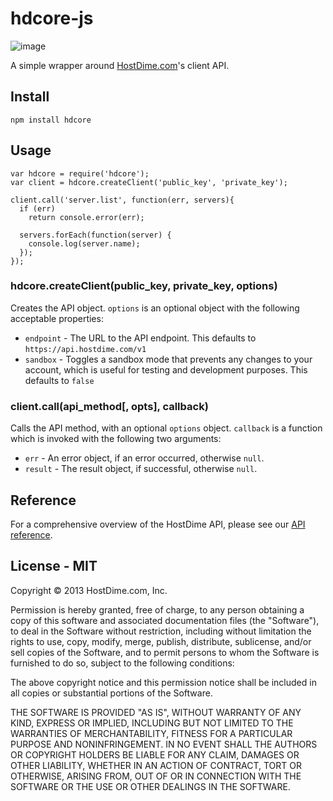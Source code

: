# hdcore-js

![image](https://travis-ci.org/hostdime/hdcore-js.png)

A simple wrapper around [HostDime.com](http://www.hostdime.com/)'s client API.

## Install

    npm install hdcore

## Usage

    var hdcore = require('hdcore');
    var client = hdcore.createClient('public_key', 'private_key');
    
    client.call('server.list', function(err, servers){
      if (err)
        return console.error(err);
      
      servers.forEach(function(server) {
        console.log(server.name);
      });
    });

### hdcore.createClient(public_key, private_key, options)

Creates the API object. `options` is an optional object with the following acceptable properties:

* `endpoint` - The URL to the API endpoint. This defaults to `https://api.hostdime.com/v1`
* `sandbox` - Toggles a sandbox mode that prevents any changes to your account, which is useful for testing and development purposes. This defaults to `false`


### client.call(api_method[, opts], callback)

Calls the API method, with an optional `options` object. `callback` is a function which is invoked with the following two arguments:

* `err` - An error object, if an error occurred, otherwise `null`.
* `result` - The result object, if successful, otherwise `null`.

    
## Reference

For a comprehensive overview of the HostDime API, please see our [API reference](https://api.hostdime.com/docs/).

## License - MIT

Copyright © 2013 HostDime.com, Inc.

Permission is hereby granted, free of charge, to any person obtaining
a copy of this software and associated documentation files (the
"Software"), to deal in the Software without restriction, including
without limitation the rights to use, copy, modify, merge, publish,
distribute, sublicense, and/or sell copies of the Software, and to
permit persons to whom the Software is furnished to do so, subject to
the following conditions:

The above copyright notice and this permission notice shall be
included in all copies or substantial portions of the Software.

THE SOFTWARE IS PROVIDED "AS IS", WITHOUT WARRANTY OF ANY KIND,
EXPRESS OR IMPLIED, INCLUDING BUT NOT LIMITED TO THE WARRANTIES OF
MERCHANTABILITY, FITNESS FOR A PARTICULAR PURPOSE AND
NONINFRINGEMENT. IN NO EVENT SHALL THE AUTHORS OR COPYRIGHT HOLDERS BE
LIABLE FOR ANY CLAIM, DAMAGES OR OTHER LIABILITY, WHETHER IN AN ACTION
OF CONTRACT, TORT OR OTHERWISE, ARISING FROM, OUT OF OR IN CONNECTION
WITH THE SOFTWARE OR THE USE OR OTHER DEALINGS IN THE SOFTWARE.